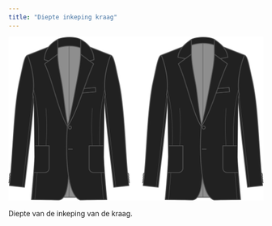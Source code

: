 ```yaml
---
title: "Diepte inkeping kraag"
---
```


![Diepte inkeping kraag](collarnotchdepth.svg)

Diepte van de inkeping van de kraag.





